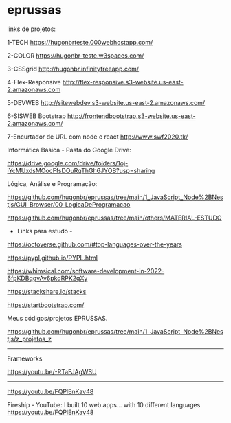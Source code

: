 # eprussas

links de projetos:

1-TECH
<https://hugonbrteste.000webhostapp.com/>

2-COLOR
<https://hugonbr-teste.w3spaces.com/>

3-CSSgrid
<http://hugonbr.infinityfreeapp.com/>

4-Flex-Responsive
<http://flex-responsive.s3-website.us-east-2.amazonaws.com>

5-DEVWEB
<http://sitewebdev.s3-website.us-east-2.amazonaws.com/>

6-SISWEB Bootstrap
<http://frontendbootstrap.s3-website.us-east-2.amazonaws.com/>

7-Encurtador de URL com node e react
<http://www.swf2020.tk/>

Informática Básica - Pasta do Google Drive:

<https://drive.google.com/drive/folders/1oj-iYcMUxdsMOocFfsDOuRqThGh6JYOB?usp=sharing>

Lógica, Análise e Programação:

<https://github.com/hugonbr/eprussas/tree/main/1_JavaScript_Node%2BNestjs/GUI_Browser/00_LogicaDeProgramacao>

<https://github.com/hugonbr/eprussas/tree/main/others/MATERIAL-ESTUDO>

- Links para estudo -

<https://octoverse.github.com/#top-languages-over-the-years>

<https://pypl.github.io/PYPL.html>

<https://whimsical.com/software-development-in-2022-6fpKDBqgvAv6pkdRPK2qXy>

<https://stackshare.io/stacks>

<https://startbootstrap.com/>

Meus códigos/projetos EPRUSSAS.

<https://github.com/hugonbr/eprussas/tree/main/1_JavaScript_Node%2BNestjs/z_projetos_z>

---------------------------
Frameworks

<https://youtu.be/-RTaFJAgWSU>

---------------------------

<https://youtu.be/FQPlEnKav48>

Fireship - YouTube:
I built 10 web apps... with 10 different languages
<https://youtu.be/FQPlEnKav48>
